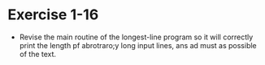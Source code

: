 # Exercise 1-16

* Revise the main routine of the longest-line program so it will correctly print the length pf abrotraro;y long input lines,
ans ad must as possible of the text.

